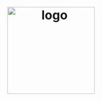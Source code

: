 <h1 align="center">
  <br>
  <img src="https://user-images.githubusercontent.com/64865400/223091301-f52756ce-8ba9-4302-a02b-6c5970bbcac1.png" alt="logo" width="200">
  <br>
</h1>

